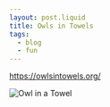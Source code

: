 ```yaml
---
layout: post.liquid
title: Owls in Towels
tags:
  - blog
  - fun
---
```


https://owlsintowels.org/

![Owl in a Towel](https://owlsintowels.org/wp-content/uploads/2cPTKad.jpeg)
